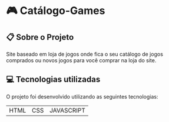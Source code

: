 <h1> 🎮 Catálogo-Games </h1>

## 📋 Sobre o Projeto

Site baseado em loja de jogos onde fica o seu catálogo de jogos comprados
ou novos jogos para você comprar na loja do site.

##  💻 Tecnologias utilizadas

O projeto foi desenvolvido utilizando as seguintes tecnologias:

<table>

<tr>

<td>HTML</td>
<td>CSS</td>
<td>JAVASCRIPT</td>

</tr>

</table>

